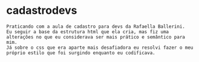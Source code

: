 # cadastrodevs

	Praticando com a aula de cadastro para devs da Rafaella Ballerini.
	Eu seguir a base da estrutura html que ela cria, mas fiz uma alterações no que eu considerava ser mais prático e semântico para mim.
	Já sobre o css que era aparte mais desafiadora eu resolvi fazer o meu próprio estilo que foi surgindo enquanto eu codificava.
